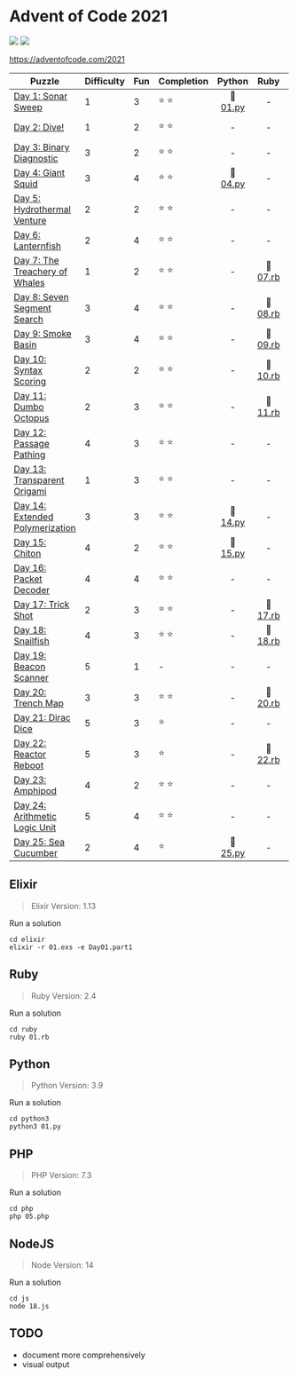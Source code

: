 # Advent of Code 2021

![](https://img.shields.io/badge/days%20completed-21-red) ![](https://img.shields.io/badge/stars%20⭐-45-yellow)

https://adventofcode.com/2021

| Puzzle | Difficulty | Fun | Completion | Python | Ruby | Elixir | PHP | JS | other |
|--------|------------|-----|------------|:------:|:----:|:------:|:---:|:--:|:-----:|
| [Day 1: Sonar Sweep](https://adventofcode.com/2021/day/1) | 1 | 3 | :star: :star: | :snake: [01.py](python3/01.py) | - | :heart_decoration: [01.exs](elixir/01.exs) | - | - | - |
| [Day 2: Dive!](https://adventofcode.com/2021/day/2) | 1 | 2 | :star: :star: | - | - | :heart_decoration: [02.exs](elixir/02.exs) | - | - | - |
| [Day 3: Binary Diagnostic](https://adventofcode.com/2021/day/3) | 3 | 2 | :star: :star: | - | - | :heart_decoration: [03.exs](elixir/03.exs) | - | - | - |
| [Day 4: Giant Squid](https://adventofcode.com/2021/day/4) | 3 | 4 | :star: :star: | :snake: [04.py](python3/04.py) | - | - | - | - | - |
| [Day 5: Hydrothermal Venture](https://adventofcode.com/2021/day/5) | 2 | 2 | :star: :star: | - | - | :heart_decoration: [05.exs](elixir/05.exs) | :elephant: [05.php](php/05.php) | - | - |
| [Day 6: Lanternfish](https://adventofcode.com/2021/day/6) | 2 | 4 | :star: :star: | - | - | :heart_decoration: [06.exs](elixir/06.exs) | - | - | - |
| [Day 7: The Treachery of Whales](https://adventofcode.com/2021/day/7) | 1 | 2 | :star: :star: | - | :rotating_light: [07.rb](ruby/07.rb) | :heart_decoration: [07.exs](elixir/07.exs) | - | - | - |
| [Day 8: Seven Segment Search](https://adventofcode.com/2021/day/8) | 3 | 4 | :star: :star: | - | :rotating_light: [08.rb](ruby/08.rb) | - | - | - | - |
| [Day 9: Smoke Basin](https://adventofcode.com/2021/day/9) | 3 | 4 | :star: :star: | - | :rotating_light: [09.rb](ruby/09.rb) | - | - | - | - |
| [Day 10: Syntax Scoring](https://adventofcode.com/2021/day/10) | 2 | 2 | :star: :star: | - | :rotating_light: [10.rb](ruby/10.rb) | :heart_decoration: [10.exs](elixir/10.exs) | - | - | - |
| [Day 11: Dumbo Octopus](https://adventofcode.com/2021/day/11) | 2 | 3 | :star: :star: | - | :rotating_light: [11.rb](ruby/11.rb) | - | - | - | - |
| [Day 12: Passage Pathing](https://adventofcode.com/2021/day/12) | 4 | 3 | :star: :star: | - | - | :heart_decoration: [12.exs](elixir/12.exs) | - | - | - |
| [Day 13: Transparent Origami](https://adventofcode.com/2021/day/13) | 1 | 3 | :star: :star: | - | - | - | :elephant: [13.php](php/13.php) | :jack_o_lantern: [13.js](js/13.js) | - |
| [Day 14: Extended Polymerization](https://adventofcode.com/2021/day/14) | 3 | 3 | :star: :star: | :snake: [14.py](python3/14.py) | - | - | - | - | - |
| [Day 15: Chiton](https://adventofcode.com/2021/day/15) | 4 | 2 | :star: :star: | :snake: [15.py](python3/15.py) | - | - | - | - | - |
| [Day 16: Packet Decoder](https://adventofcode.com/2021/day/16) | 4 | 4 | :star: :star: | - | - | - | - | :jack_o_lantern: [16.js](js/16.js) | - |
| [Day 17: Trick Shot](https://adventofcode.com/2021/day/17) | 2 | 3 | :star: :star: | - | :rotating_light: [17.rb](ruby/17.rb) | - | - | - | - |
| [Day 18: Snailfish](https://adventofcode.com/2021/day/18) | 4 | 3 | :star: :star: | - | :rotating_light: [18.rb](ruby/18.rb) | - | - | - | - |
| [Day 19: Beacon Scanner](https://adventofcode.com/2021/day/19) | 5 | 1 | - | - | - | - | - | - | - |
| [Day 20: Trench Map](https://adventofcode.com/2021/day/20) | 3 | 3 | :star: :star: | - | :rotating_light: [20.rb](ruby/20.rb) | - | - | - | - |
| [Day 21: Dirac Dice](https://adventofcode.com/2021/day/21) | 5 | 3 | :star: | - | - | - | :elephant: [21.php](php/21.php) | - | - |
| [Day 22: Reactor Reboot](https://adventofcode.com/2021/day/22) | 5 | 3 | :star: | - | :rotating_light: [22.rb](ruby/22.rb) | - | - | - | - |
| [Day 23: Amphipod](https://adventofcode.com/2021/day/23) | 4 | 2 | :star: :star: | - | - | - | - | - | By hand |
| [Day 24: Arithmetic Logic Unit](https://adventofcode.com/2021/day/24) | 5 | 4 | :star: :star: | - | - | - | - | :jack_o_lantern: [24.js](js/24.js) | - |
| [Day 25: Sea Cucumber](https://adventofcode.com/2021/day/25) | 2 | 4 | :star: | :snake: [25.py](python3/25.py) | - | - | - | - | - |

## Elixir

> Elixir Version: 1.13

Run a solution

```
cd elixir
elixir -r 01.exs -e Day01.part1
```

## Ruby

> Ruby Version: 2.4

Run a solution

```
cd ruby
ruby 01.rb
```

## Python

> Python Version: 3.9

Run a solution

```
cd python3
python3 01.py
```

## PHP

> PHP Version: 7.3

Run a solution

```
cd php
php 05.php
```
## NodeJS

> Node Version: 14

Run a solution

```
cd js
node 18.js
```

## TODO

- document more comprehensively
- visual output
